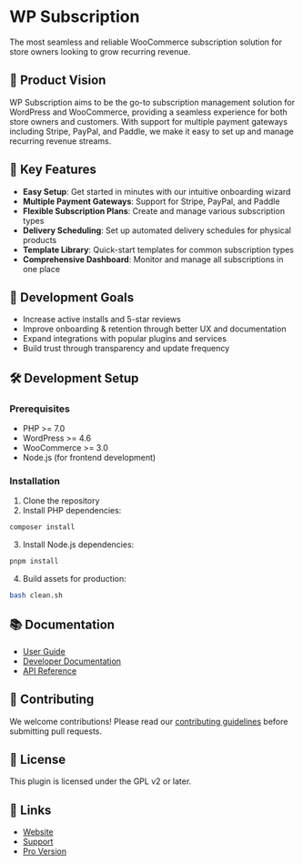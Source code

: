 # WP Subscription

The most seamless and reliable WooCommerce subscription solution for store owners looking to grow recurring revenue.

## 🎯 Product Vision

WP Subscription aims to be the go-to subscription management solution for WordPress and WooCommerce, providing a seamless experience for both store owners and customers. With support for multiple payment gateways including Stripe, PayPal, and Paddle, we make it easy to set up and manage recurring revenue streams.

## 🌟 Key Features

- **Easy Setup**: Get started in minutes with our intuitive onboarding wizard
- **Multiple Payment Gateways**: Support for Stripe, PayPal, and Paddle
- **Flexible Subscription Plans**: Create and manage various subscription types
- **Delivery Scheduling**: Set up automated delivery schedules for physical products
- **Template Library**: Quick-start templates for common subscription types
- **Comprehensive Dashboard**: Monitor and manage all subscriptions in one place

## 🧭 Development Goals

- Increase active installs and 5-star reviews
- Improve onboarding & retention through better UX and documentation
- Expand integrations with popular plugins and services
- Build trust through transparency and update frequency

## 🛠️ Development Setup

### Prerequisites

- PHP >= 7.0
- WordPress >= 4.6
- WooCommerce >= 3.0
- Node.js (for frontend development)

### Installation

1. Clone the repository
2. Install PHP dependencies:
```bash
composer install
```

3. Install Node.js dependencies:
```bash
pnpm install
```

4. Build assets for production:
```bash
bash clean.sh
```

## 📚 Documentation

- [User Guide](https://springdevs.com/docs)
- [Developer Documentation](https://springdevs.com/developer-docs)
- [API Reference](https://springdevs.com/api-reference)

## 🤝 Contributing

We welcome contributions! Please read our [contributing guidelines](https://springdevs.com/contributing) before submitting pull requests.

## 📄 License

This plugin is licensed under the GPL v2 or later.

## 🔗 Links

- [Website](https://springdevs.com)
- [Support](https://springdevs.com/support)
- [Pro Version](https://springdevs.com/pro)